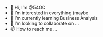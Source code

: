 - 👋 Hi, I’m @54OC
- 👀 I’m interested in everything (maybe
- 🌱 I’m currently learning Business Analysis
- 💞️ I’m looking to collaborate on ...
- 📫 How to reach me ...

<!---
54OC/54OC is a ✨ special ✨ repository because its `README.md` (this file) appears on your GitHub profile.
You can click the Preview link to take a look at your changes.
--->
